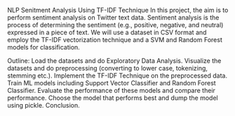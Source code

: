 NLP Senitment Analysis Using TF-IDF Technique 
In this project, the aim is to perform sentiment analysis on Twitter text data. Sentiment analysis is the process of determining the sentiment (e.g., positive, negative, and neutral) expressed in a piece of text. We will use a dataset in CSV format and employ the TF-IDF vectorization technique and a SVM and Random Forest models for classification.

Outline:
Load the datasets and do Exploratory Data Analysis.
Visualize the datasets and do preprocessing (converting to lower case, tokenizing, stemming etc.).
Implement the TF-IDF Technique on the preprocessed data.
Train ML models including Support Vector Classifier and Random Forest Classifier.
Evaluate the performance of these models and compare their performance.
Choose the model that performs best and dump the model using pickle.
Conclusion.

